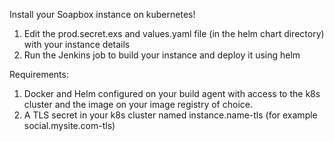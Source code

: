 Install your Soapbox instance on kubernetes!

1. Edit the prod.secret.exs and values.yaml file (in the helm chart directory) with your instance details
2. Run the Jenkins job to build your instance and deploy it using helm

Requirements:

1. Docker and Helm configured on your build agent with access to the k8s cluster and the image on your image registry of choice.
2. A TLS secret in your k8s cluster named instance.name-tls (for example social.mysite.com-tls)
